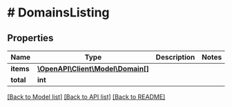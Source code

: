 # # DomainsListing

## Properties

Name | Type | Description | Notes
------------ | ------------- | ------------- | -------------
**items** | [**\OpenAPI\Client\Model\Domain[]**](Domain.md) |  |
**total** | **int** |  |

[[Back to Model list]](../../README.md#models) [[Back to API list]](../../README.md#endpoints) [[Back to README]](../../README.md)
